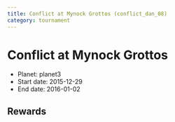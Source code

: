 ```yaml
---
title: Conflict at Mynock Grottos (conflict_dan_08)
category: tournament
---
```

# Conflict at Mynock Grottos

  * Planet: planet3
  * Start date: 2015-12-29
  * End date: 2016-01-02

## Rewards

